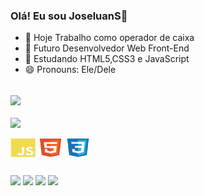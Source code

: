 ### Olá! Eu sou JoseluanS👋


- 🔭 Hoje Trabalho como operador de caixa
- :rocket: Futuro Desenvolvedor Web Front-End
- 🌱 Estudando HTML5,CSS3 e JavaScript
- 😄 Pronouns: Ele/Dele
<br>
  <div style="display:inline_block;">
    <div>
  <a href="https://github.com/anuraghazra/github-readme-stats" >
  <img height=180em align="center" src="https://github-readme-stats.vercel.app/api?username=JoseLuanS&theme=dark&show_icons=true" />
  </a>
    </div><br>
    <div>
  <a href="https://github.com/anuraghazra/convoychat">
  <img height=180em align="center" src="https://github-readme-stats.vercel.app/api/top-langs?username=joseluanS&layout=compact&langs_count=8&card_width=320&theme=dark" />
  </a>
    </div>
  </div>
  
<div style="display: inline_block"><br>
  <img align="center" alt="Luan-Js" height="30" width="40" src="https://raw.githubusercontent.com/devicons/devicon/master/icons/javascript/javascript-plain.svg">
  <img align="center" alt="Luan-HTML" height="30" width="40" src="https://raw.githubusercontent.com/devicons/devicon/master/icons/html5/html5-original.svg">
  <img align="center" alt="Luan-CSS" height="30" width="40" src="https://raw.githubusercontent.com/devicons/devicon/master/icons/css3/css3-original.svg">
</div>
  
  ##
 
<div> 
  <a href="https://instagram.com/luan.bug?igshid=YTQwZjQ0NmI0OA==" target="_blank"><img src="https://img.shields.io/badge/-Instagram-%23E4405F?style=for-the-badge&logo=instagram&logoColor=white" target="_blank"></a>
 <a href="https://discord.gg/" target="_blank"><img src="https://img.shields.io/badge/Discord-7289DA?style=for-the-badge&logo=discord&logoColor=white" target="_blank"></a> 
  <a href = "mailto:joseluan2601@gmail.com"><img src="https://img.shields.io/badge/-Gmail-%23333?style=for-the-badge&logo=gmail&logoColor=white" target="_blank"></a>
  <a href="https://www.linkedin.com/in/luan-silva-a15ab0237/" target="_blank"><img src="https://img.shields.io/badge/-LinkedIn-%230077B5?style=for-the-badge&logo=linkedin&logoColor=white" target="_blank"></a> 
  
</div>
